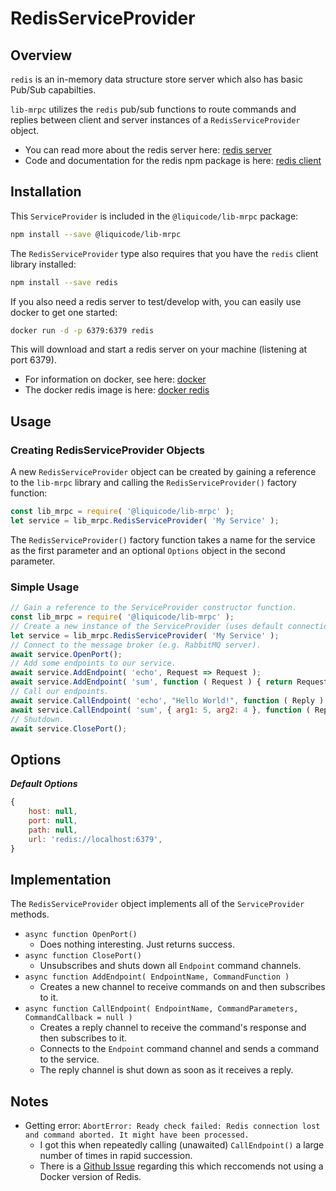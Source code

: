 
# RedisServiceProvider


## Overview

`redis` is an in-memory data structure store server which also has basic Pub/Sub capabilties.

`lib-mrpc` utilizes the `redis` pub/sub functions to route commands and replies between
client and server instances of a `RedisServiceProvider` object.

- You can read more about the redis server here: [redis server](https://www.redis.io)
- Code and documentation for the redis npm package is here: [redis client](https://github.com/NodeRedis/node-redis)


## Installation

This `ServiceProvider` is included in the `@liquicode/lib-mrpc` package:
```bash
npm install --save @liquicode/lib-mrpc
```

The `RedisServiceProvider` type also requires that you have the `redis` client library installed:
```bash
npm install --save redis
```

If you also need a redis server to test/develop with, you can easily use docker to get one started:
```bash
docker run -d -p 6379:6379 redis
```
This will download and start a redis server on your machine (listening at port 6379).

- For information on docker, see here: [docker](https://www.docker.com/)
- The docker redis image is here: [docker redis](https://hub.docker.com/_/redis)


## Usage

### Creating RedisServiceProvider Objects

A new `RedisServiceProvider` object can be created by gaining a reference to the `lib-mrpc` library
and calling the `RedisServiceProvider()` factory function:
```javascript
const lib_mrpc = require( '@liquicode/lib-mrpc' );
let service = lib_mrpc.RedisServiceProvider( 'My Service' );
```

The `RedisServiceProvider()` factory function takes a name for the service as the first
parameter and an optional `Options` object in the second parameter.


### Simple Usage

```javascript
// Gain a reference to the ServiceProvider constructor function.
const lib_mrpc = require( '@liquicode/lib-mrpc' );
// Create a new instance of the ServiceProvider (uses default connection values).
let service = lib_mrpc.RedisServiceProvider( 'My Service' );
// Connect to the message broker (e.g. RabbitMQ server).
await service.OpenPort();
// Add some endpoints to our service.
await service.AddEndpoint( 'echo', Request => Request );
await service.AddEndpoint( 'sum', function ( Request ) { return Request.arg1 + Request.arg2 } );
// Call our endpoints.
await service.CallEndpoint( 'echo', "Hello World!", function ( Reply ) { console.log( Reply ); } );
await service.CallEndpoint( 'sum', { arg1: 5, arg2: 4 }, function ( Reply ) { console.log( Reply ); } );
// Shutdown.
await service.ClosePort();
```


## Options

***Default Options***
```javascript
{
	host: null,
	port: null,
	path: null,
	url: 'redis://localhost:6379',
}
```


## Implementation

The `RedisServiceProvider` object implements all of the `ServiceProvider` methods.

- `async function OpenPort()`
	- Does nothing interesting. Just returns success.
- `async function ClosePort()`
	- Unsubscribes and shuts down all `Endpoint` command channels.
- `async function AddEndpoint( EndpointName, CommandFunction )`
	- Creates a new channel to receive commands on and then subscribes to it.
- `async function CallEndpoint( EndpointName, CommandParameters, CommandCallback = null )`
	- Creates a reply channel to receive the command's response and then subscribes to it.
	- Connects to the `Endpoint` command channel and sends a command to the service.
	- The reply channel is shut down as soon as it receives a reply.


## Notes

- Getting error: `AbortError: Ready check failed: Redis connection lost and command aborted. It might have been processed.`
	- I got this when repeatedly calling (unawaited) `CallEndpoint()` a large number of times in rapid succession.
	- There is a [Github Issue](https://github.com/NodeRedis/node-redis/issues/1533) regarding this which reccomends not using a Docker version of Redis.

